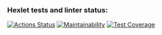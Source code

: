### Hexlet tests and linter status:
[![Actions Status](https://github.com/onceup/backend-project-lvl2/workflows/hexlet-check/badge.svg)](https://github.com/onceup/backend-project-lvl2/actions)
[![Maintainability](https://api.codeclimate.com/v1/badges/225ba37c5c149cc0259b/maintainability)](https://codeclimate.com/github/onceup/backend-project-lvl2/maintainability)
[![Test Coverage](https://api.codeclimate.com/v1/badges/225ba37c5c149cc0259b/test_coverage)](https://codeclimate.com/github/onceup/backend-project-lvl2/test_coverage)
